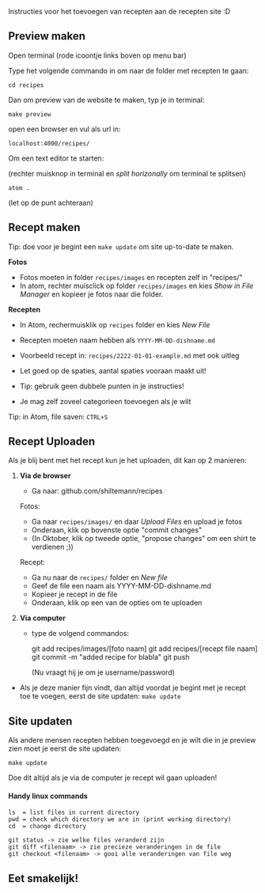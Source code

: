 Instructies voor het toevoegen van recepten aan de recepten site :D

## Preview maken


Open terminal (rode icoontje links boven op menu bar)

Type het volgende commando in om naar de folder met recepten te gaan:

```
cd recipes
```

Dan om preview van de website te maken, typ je in terminal:

```
make preview
```

open een browser en vul als url in:

```
localhost:4000/recipes/
```


Om een text editor te starten:

(rechter muisknop in terminal en *split horizonally* om terminal te splitsen)

```
atom .
```
(let op de punt achteraan)



## Recept maken

Tip: doe voor je begint een `make update` om site up-to-date te maken.

**Fotos**
- Fotos moeten in folder `recipes/images` en recepten zelf in "recipes/"
- In atom, rechter muisclick op folder `recipes/images` en kies
  *Show in File Manager* en kopieer je fotos naar die folder.

**Recepten**
- In Atom, rechermuisklik op `recipes` folder en kies *New File*
- Recepten moeten naam hebben als `YYYY-MM-DD-dishname.md`

- Voorbeeld recept in: `recipes/2222-01-01-example.md` met ook uitleg
- Let goed op de spaties, aantal spaties vooraan maakt uit!
- Tip: gebruik geen dubbele punten in je instructies!
- Je mag zelf zoveel categorieen toevoegen als je wilt

Tip: in Atom, file saven: `CTRL+S`


## Recept Uploaden

Als je blij bent met het recept kun je het uploaden, dit kan op 2 manieren:

1. **Via de browser**

   - Ga naar: github.com/shiltemann/recipes

   Fotos:
   - Ga naar `recipes/images/` en daar *Upload Files* en upload je fotos
   - Onderaan, klik op bovenste optie "commit changes"
   - (In Oktober, klik op tweede optie, "propose changes" om een shirt te
     verdienen ;))

   Recept:
   - Ga nu naar de `recipes/` folder en *New file*
   - Geef de file een naam als YYYY-MM-DD-dishname.md
   - Kopieer je recept in de file
   - Onderaan, klik op een van de opties om te uploaden


2. **Via computer**

   - type de volgend commandos:

     git add recipes/images/[foto naam]
     git add recipes/[recept file naam]
     git commit -m "added recipe for blabla"
     git push

     (Nu vraagt hij je om je username/password)

  - Als je deze manier fijn vindt, dan altijd voordat je begint met je     recept toe te voegen, eerst de site updaten: `make update`


## Site updaten

Als andere mensen recepten hebben toegevoegd en je wilt die in je preview zien moet je eerst de site updaten:

```
make update
```

Doe dit altijd als je via de computer je recept wil gaan uploaden!

#### Handy linux commands

```
ls  = list files in current directory
pwd = check which directory we are in (print working directory)
cd  = change directory

git status -> zie welke files veranderd zijn
git diff <filenaam> -> zie precieze veranderingen in de file
git checkout <filenaam> -> gooi alle veranderingen van file weg
```

## Eet smakelijk!
